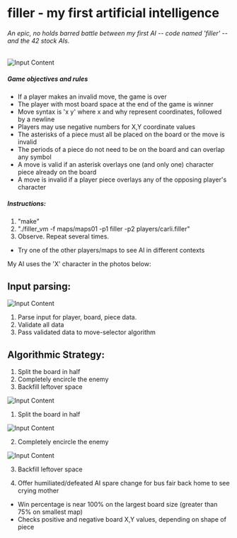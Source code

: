 # filler - my first artificial intelligence
###### An epic, no holds barred battle between my first AI -- code named 'filler' -- and the 42 stock AIs.

![Input Content](https://raw.githubusercontent.com/wobula/filler/master/0.png)

##### Game objectives and rules
 * If a player makes an invalid move, the game is over
 * The player with most board space at the end of the game is winner
 * Move syntax is 'x y' where x and why represent coordinates, followed by a newline
 * Players may use negative numbers for X,Y coordinate values
 * The asterisks of a piece must all be placed on the board or the move is invalid
 * The periods of a piece do not need to be on the board and can overlap any symbol
 * A move is valid if an asterisk overlays one (and only one) character piece already on the board
 * A move is invalid if a player piece overlays any of the opposing player's character

##### Instructions:
1.  "make"
2.  "./filler_vm -f maps/maps01 -p1 filler -p2 players/carli.filler"
3.  Observe. Repeat several times.
 * Try one of the other players/maps to see AI in different contexts

 My AI uses the 'X' character in the photos below:

 ## Input parsing:

![Input Content](https://raw.githubusercontent.com/wobula/filler/master/1.png)
1.  Parse input for player, board, piece data.
2.  Validate all data
3.  Pass validated data to move-selector algorithm

## Algorithmic Strategy:

1.  Split the board in half
2.  Completely encircle the enemy
3.  Backfill leftover space

![Input Content](https://raw.githubusercontent.com/wobula/filler/master/2.png)

1.  Split the board in half

![Input Content](https://raw.githubusercontent.com/wobula/filler/master/3.png)

2.  Completely encircle the enemy

![Input Content](https://raw.githubusercontent.com/wobula/filler/master/4.png)

3.  Backfill leftover space

4.  Offer humiliated/defeated AI spare change for bus fair back home to see crying mother

 * Win percentage is near 100% on the largest board size (greater than 75% on smallest map)
 * Checks positive and negative board X,Y values, depending on shape of piece